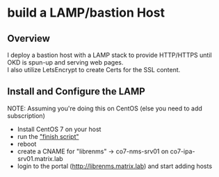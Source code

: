 # build a LAMP/bastion Host

## Overview
I deploy a bastion host with a LAMP stack to provide HTTP/HTTPS until OKD is spun-up and serving web pages.  
I also utilize LetsEncrypt to create Certs for the SSL content.


## Install and Configure the LAMP 
NOTE: Assuming you're doing this on CentOS (else you need to add subscription)  
- Install CentOS 7 on your host  
- run the ["finish script"](Build/finish_co7-nms-srv01.sh)
- reboot
- create a CNAME for "librenms" -> co7-nms-srv01 on co7-ipa-srv01.matrix.lab  
- login to the portal (http://librenms.matrix.lab) and start adding hosts


 


